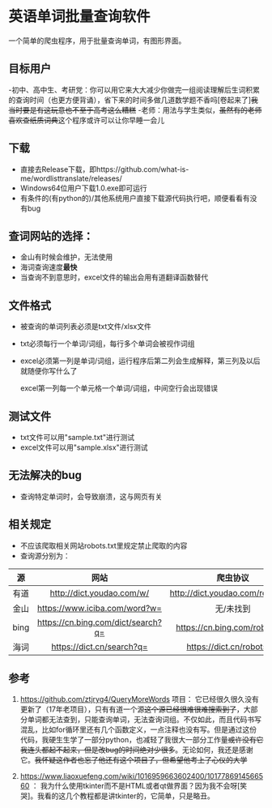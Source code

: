 # 英语单词批量查询软件

一个简单的爬虫程序，用于批量查询单词，有图形界面。

## **目标用户**

-初中、高中生、考研党：你可以用它来大大减少你做完一组阅读理解后生词积累的查询时间（也更方便背诵），省下来的时间多做几道数学题不香吗[卷起来了]~~我当时要是有这玩意也不至于高考这么糟糕~~
-老师：用法与学生类似，~~虽然有的老师喜欢查纸质词典~~这个程序或许可以让你早睡一会儿

## **下载**

- 直接去Release下载，即https://github.com/what-is-me/wordlisttranslate/releases/
- Windows64位用户下载1.0.exe即可运行
- 有条件的(有python的)/其他系统用户直接下载源代码执行吧，顺便看看有没有bug

## **查词网站的选择：**

- 金山有时候会维护，无法使用
- 海词查询速度**最快**
- 当查询不到意思时，excel文件的输出会用有道翻译函数替代

## **文件格式**

- 被查询的单词列表必须是txt文件/xlsx文件
- txt必须每行一个单词/词组，每行多个单词会被视作词组
- excel必须第一列是单词/词组，运行程序后第二列会生成解释，第三列及以后就随便你写什么了

  excel第一列每一个单元格一个单词/词组，中间空行会出现错误

## **测试文件**

- txt文件可以用"sample.txt"进行测试
- excel文件可以用"sample.xlsx"进行测试

## **无法解决的bug**

- 查询特定单词时，会导致崩溃，这与网页有关

## **相关规定**

- 不应该爬取相关网站robots.txt里规定禁止爬取的内容
- 查询源分别为：


| 源 | 网站 | 爬虫协议 |
| :-: | :-: | :-: |
| 有道 | http://dict.youdao.com/w/ | http://dict.youdao.com/robots.txt |
| 金山 | https://www.iciba.com/word?w= | 无/未找到 |
| bing | https://cn.bing.com/dict/search?q= | https://cn.bing.com/robots.txt |
| 海词 | https://dict.cn/search?q= | https://dict.cn/robots.txt |

## **参考**

1. https://github.com/ztjryg4/QueryMoreWords 项目：
  它已经很久很久没有更新了（17年老项目），只有有道一个源~~这个源已经很难很难搜索到了~~，大部分单词都无法查到，只能查询单词，无法查询词组。不仅如此，而且代码书写混乱，比如for循环里还有几个函数定义，一点注释也没有写。但是通过这份代码，我硬生生学了一部分python，也减轻了我很大一部分工作量~~或许没有它我连头都起不起来，但是改bug的时间绝对少很多~~。无论如何，我还是感谢它。~~我怀疑这作者也忘了他还有这个项目了，但希望他考上了心仪的大学~~
  
2. https://www.liaoxuefeng.com/wiki/1016959663602400/1017786914566560 ：
  我为什么使用tkinter而不是HTML或者qt做界面？因为我不会呀[笑哭]。我看的这几个教程都是讲tkinter的，它简单，只是略丑。
